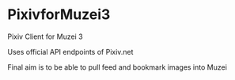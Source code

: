 # PixivforMuzei3
Pixiv Client for Muzei 3

Uses official API endpoints of Pixiv.net

Final aim is to be able to pull feed and bookmark images into Muzei
